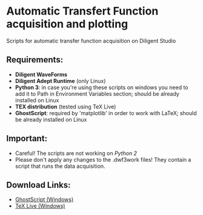 # Automatic Transfert Function acquisition and plotting
Scripts for automatic transfer function acquisition on Diligent Studio

## Requirements:
* __Diligent WaveForms__
* __Diligent Adept Runtime__ (only Linux)
* __Python 3__: in case you're using these scripts on windows you need to add it to Path in Environment Variables section; should be already installed on Linux
* __TEX distribution__ (tested using TeX Live)
* __GhostScript__: required by 'matplotlib' in order to work with LaTeX; should be already installed on Linux


## Important:
* Careful! The scripts are not working on _Python 2_
* Please don't apply any changes to the .dwf3work files! They contain a script that runs the data acquisition.


## Download Links:
* [GhostScript (Windows)](https://ghostscript.com/download/gsdnld.html)
* [TeX Live (Windows)](https://tug.org/texlive/acquire-netinstall.html)